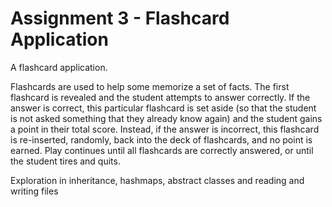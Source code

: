 # Assignment 3 - Flashcard Application
A flashcard application. 

Flashcards are used to help some memorize a set of facts. The first
flashcard is revealed and the student attempts to answer correctly. If 
the answer is correct, this particular flashcard is set aside (so that 
the student is not asked something that they already know again) and the 
student gains a point in their total score. Instead, if the answer is
incorrect, this flashcard is re-inserted, randomly, back into the deck
of flashcards, and no point is earned. Play continues until all flashcards
are correctly answered, or until the student tires and quits.


Exploration in inheritance, hashmaps, abstract classes and reading and
writing files


